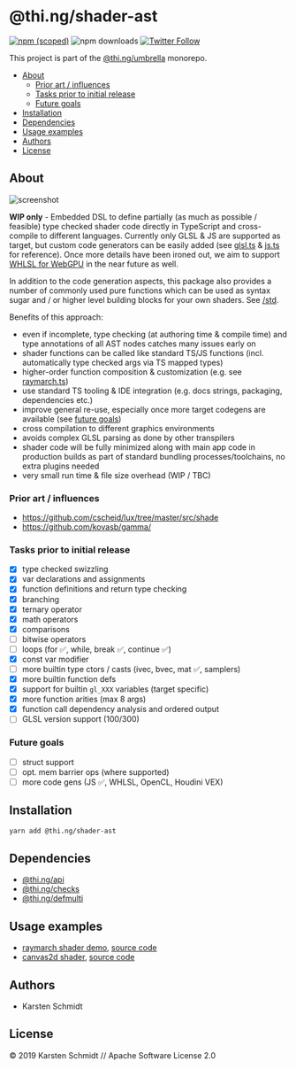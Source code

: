 # @thi.ng/shader-ast

[![npm (scoped)](https://img.shields.io/npm/v/@thi.ng/shader-ast.svg)](https://www.npmjs.com/package/@thi.ng/shader-ast)
![npm downloads](https://img.shields.io/npm/dm/@thi.ng/shader-ast.svg)
[![Twitter Follow](https://img.shields.io/twitter/follow/thing_umbrella.svg?style=flat-square&label=twitter)](https://twitter.com/thing_umbrella)

This project is part of the
[@thi.ng/umbrella](https://github.com/thi-ng/umbrella/) monorepo.

<!-- TOC depthFrom:2 depthTo:3 -->

- [About](#about)
    - [Prior art / influences](#prior-art--influences)
    - [Tasks prior to initial release](#tasks-prior-to-initial-release)
    - [Future goals](#future-goals)
- [Installation](#installation)
- [Dependencies](#dependencies)
- [Usage examples](#usage-examples)
- [Authors](#authors)
- [License](#license)

<!-- /TOC -->

## About

![screenshot](https://raw.githubusercontent.com/thi-ng/umbrella/feature/webgl/assets/screenshots/shader-ast-01.jpg)

**WIP only** - Embedded DSL to define partially (as much as possible /
feasible) type checked shader code directly in TypeScript and
cross-compile to different languages. Currently only GLSL & JS are
supported as target, but custom code generators can be easily added (see
[glsl.ts](https://github.com/thi-ng/umbrella/tree/feature/webgl/packages/shader-ast/src/codegen/glsl.ts)
&
[js.ts](https://github.com/thi-ng/umbrella/tree/feature/webgl/packages/shader-ast/src/codegen/js.ts)
for reference). Once more details have been ironed out, we aim to
support [WHLSL for WebGPU](https://github.com/gpuweb/WHLSL) in the near
future as well.

In addition to the code generation aspects, this package also provides a number of commonly used pure functions which can be used as syntax sugar and / or higher level building blocks for your own shaders. See [/std](https://github.com/thi-ng/umbrella/tree/feature/webgl/packages/shader-ast/src/std/).

Benefits of this approach:

- even if incomplete, type checking (at authoring time & compile time)
  and type annotations of all AST nodes catches many issues early on
- shader functions can be called like standard TS/JS functions (incl.
  automatically type checked args via TS mapped types)
- higher-order function composition & customization (e.g. see [raymarch.ts](https://github.com/thi-ng/umbrella/tree/feature/webgl/packages/shader-ast/src/std/raymarch.ts))
- use standard TS tooling & IDE integration (e.g. docs strings,
  packaging, dependencies etc.)
- improve general re-use, especially once more target codegens are
  available (see [future goals](#future-goals))
- cross compilation to different graphics environments
- avoids complex GLSL parsing as done by other transpilers
- shader code will be fully minimized along with main app code in
  production builds as part of standard bundling processes/toolchains,
  no extra plugins needed
- very small run time & file size overhead (WIP / TBC)

### Prior art / influences

- https://github.com/cscheid/lux/tree/master/src/shade
- https://github.com/kovasb/gamma/

### Tasks prior to initial release

- [x] type checked swizzling
- [x] var declarations and assignments
- [x] function definitions and return type checking
- [x] branching
- [x] ternary operator
- [x] math operators
- [x] comparisons
- [ ] bitwise operators
- [ ] loops (for ✅, while, break ✅, continue ✅)
- [x] const var modifier
- [ ] more builtin type ctors / casts (ivec, bvec, mat ✅, samplers)
- [x] more builtin function defs
- [x] support for builtin `gl_XXX` variables (target specific)
- [x] more function arities (max 8 args)
- [x] function call dependency analysis and ordered output
- [ ] GLSL version support (100/300)

### Future goals

- [ ] struct support
- [ ] opt. mem barrier ops (where supported)
- [ ] more code gens (JS ✅, WHLSL, OpenCL, Houdini VEX)

## Installation

```bash
yarn add @thi.ng/shader-ast
```

## Dependencies

- [@thi.ng/api](https://github.com/thi-ng/umbrella/tree/master/packages/api)
- [@thi.ng/checks](https://github.com/thi-ng/umbrella/tree/master/packages/checks)
- [@thi.ng/defmulti](https://github.com/thi-ng/umbrella/tree/master/packages/defmulti)

## Usage examples

- [raymarch shader demo](https://twitter.com/thing_umbrella/status/1140765043614801920), [source code](https://github.com/thi-ng/umbrella/tree/feature/webgl/examples/raymarch-ast)
- [canvas2d shader](https://twitter.com/thing_umbrella/status/1140310781994647552), [source code](https://github.com/thi-ng/umbrella/tree/feature/webgl/examples/canvas2d-shader)

## Authors

- Karsten Schmidt

## License

&copy; 2019 Karsten Schmidt // Apache Software License 2.0
